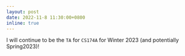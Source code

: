```yaml
---
layout: post
date: 2022-11-8 11:30:00+0800
inline: true
---
```


I will continue to be the `TA` for `CS174A` for Winter 2023 (and potentially Spring2023)!


